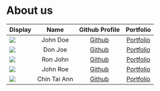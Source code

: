 # About us

Display |     Name     |             Github Profile              | Portfolio 
--------|:------------:|:---------------------------------------:|:---------:
![](https://via.placeholder.com/100.png?text=Photo) |   John Doe   |      [Github](https://github.com/)      | [Portfolio](docs/team/johndoe.md)
![](https://via.placeholder.com/100.png?text=Photo) |   Don Joe    |      [Github](https://github.com/)      | [Portfolio](docs/team/johndoe.md)
![](https://via.placeholder.com/100.png?text=Photo) |   Ron John   |      [Github](https://github.com/)      | [Portfolio](docs/team/johndoe.md)
![](https://via.placeholder.com/100.png?text=Photo) |   John Roe   |      [Github](https://github.com/)      | [Portfolio](docs/team/johndoe.md)
![](https://via.placeholder.com/100.png?text=Photo) | Chin Tai Ann | [Github](https://github.com/chintaiann) | [Portfolio](docs/team/chintaiann.md)
